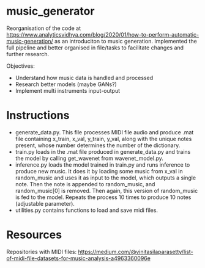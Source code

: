 # music_generator

Reorganisation of the code at https://www.analyticsvidhya.com/blog/2020/01/how-to-perform-automatic-music-generation/ as an introduciton to music generation.
Implemented the full pipeline and better organised in file/tasks to facilitate changes and further research.

Objectives: 
- Understand how music data is handled and processed
- Research better models (maybe GANs?)
- Implement multi instruments input-output

# Instructions
 - generate_data.py. This file processes MIDI file audio and produce .mat file containing x_train, x_val, y_train, y_val, along with the unique notes present, whose number determines the number of the dictionary.
- train.py loads in the .mat file produced in generate_data.py and trains the model by calling get_wavenet from wavenet_model.py.
- inference.py loads the model trained in train.py and runs inference to produce new music. It does it by loading some music from x_val in random_music and uses it as input to the model, which outputs a single note. Then the note is appended to random_music, and random_music[0] is removed. Then again, this version of random_music is fed to the model. Repeats the process 10 times to produce 10 notes (adjustable parameter).
- utilities.py contains functions to load and save midi files.

# Resources
Repositories with MIDI files: https://medium.com/@vinitasilaparasetty/list-of-midi-file-datasets-for-music-analysis-a4963360096e
